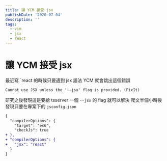 ```yaml
---
title: 讓 YCM 接受 jsx
publishDate: '2020-07-04'
description: ''
tags:
  - vim
  - jsx
  - react
---
```


# 讓 YCM 接受 jsx

最近寫 ˋreact 的時候只要遇到 jsx 語法 YCM 就會跳出這個錯誤

```
Cannot use JSX unless the '--jsx' flag is provided. (FixIt)
```

研究之後發現這是要給 tsserver 一個 `--jsx` 的 flag 就可以解決
爬文半個小時後發現只要在專案下的 `jsconfig.json`

```diff
{
  "compilerOptions": {
    "target": "es6",
    "checkJs": true
+ },
+ "compilerOptions": {
+   "jsx": "react"
  }
}
```
